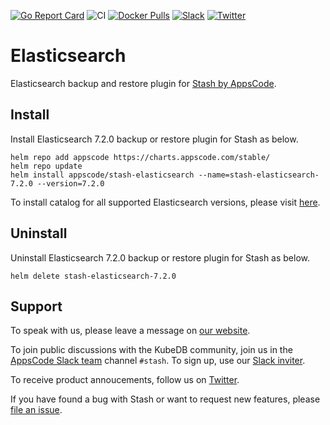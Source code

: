 [![Go Report Card](https://goreportcard.com/badge/stash.appscode.dev/elasticsearch)](https://goreportcard.com/report/stash.appscode.dev/elasticsearch)
![CI](https://github.com/stashed/elasticsearch/workflows/CI/badge.svg)
[![Docker Pulls](https://img.shields.io/docker/pulls/stashed/stash-elasticsearch.svg)](https://hub.docker.com/r/stashed/stash-elasticsearch/)
[![Slack](https://slack.appscode.com/badge.svg)](https://slack.appscode.com)
[![Twitter](https://img.shields.io/twitter/follow/kubestash.svg?style=social&logo=twitter&label=Follow)](https://twitter.com/intent/follow?screen_name=KubeStash)

# Elasticsearch

Elasticsearch backup and restore plugin for [Stash by AppsCode](https://stash.run).

## Install

Install Elasticsearch 7.2.0 backup or restore plugin for Stash as below.

```console
helm repo add appscode https://charts.appscode.com/stable/
helm repo update
helm install appscode/stash-elasticsearch --name=stash-elasticsearch-7.2.0 --version=7.2.0
```

To install catalog for all supported Elasticsearch versions, please visit [here](https://github.com/stashed/catalog).

## Uninstall

Uninstall Elasticsearch 7.2.0 backup or restore plugin for Stash as below.

```console
helm delete stash-elasticsearch-7.2.0
```

## Support

To speak with us, please leave a message on [our website](https://appscode.com/contact/).

To join public discussions with the KubeDB community, join us in the [AppsCode Slack team](https://appscode.slack.com/messages/C8NCX6N23/details/) channel `#stash`. To sign up, use our [Slack inviter](https://slack.appscode.com/).

To receive product annoucements, follow us on [Twitter](https://twitter.com/KubeStash).

If you have found a bug with Stash or want to request new features, please [file an issue](https://github.com/stashed/project/issues/new).
